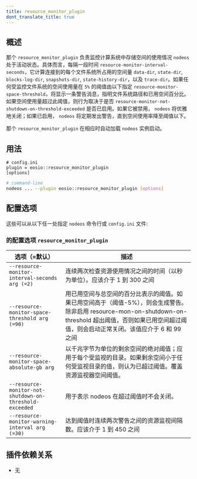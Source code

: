 ```yaml
---
title: resource_monitor_plugin
dont_translate_title: true
---
```


## 概述

那个 `resource_monitor_plugin` 负责监控计算系统中存储空间的使用情况 `nodeos` 处于活动状态。具体而言，每隔一段时间 `resource-monitor-interval-seconds`，它计算连接到的每个文件系统所占用的空间量 `data-dir`, `state-dir`, `blocks-log-dir`, `snapshots-dir`, `state-history-dir`，以及 `trace-dir`。如果任何受监控文件系统的空间使用量在 `5%` 的阈值由以下指定 `resource-monitor-space-threshold`，将显示一条警告消息，指明文件系统路径和已用空间百分比。如果空间使用量超过此阈值，则行为取决于是否 `resource-monitor-not-shutdown-on-threshold-exceeded` 是否已启用。如果它被禁用， `nodeos` 将优雅地关闭；如果已启用， `nodeos` 将定期发出警告，直到空间使用率降至阈值以下。

那个 `resource_monitor_plugin` 在相应时自动加载 `nodeos` 实例启动。

## 用法

```console
# config.ini
plugin = eosio::resource_monitor_plugin
[options]
```
```sh
# command-line
nodeos ... --plugin eosio::resource_monitor_plugin [options]
```

## 配置选项

这些可以从以下任一处指定 `nodeos` 命令行或 `config.ini` 文件:

### 的配置选项 `resource_monitor_plugin`

选项（=默认）| 描述
-|-
`--resource-monitor-interval-seconds arg (=2)` | 连续两次检查资源使用情况之间的时间（以秒为单位）。应该介于 1 到 300 之间
`--resource-monitor-space-threshold arg (=90)` | 用已用空间与总空间的百分比表示的阈值。如果已用空间高于（阈值-5%），则会生成警告。除非启用 resource-mon-on-shutdown-on-threshold 超出阈值，否则如果已用空间超过阈值，则会启动正常关闭。该值应介于 6 和 99 之间
`--resource-monitor-space-absolute-gb arg` | 以千兆字节为单位的剩余空间的绝对阈值；应用于每个受监视的目录。如果剩余空间小于任何受监视目录的值，则认为已超过阈值。覆盖资源监视器空间阈值。
`--resource-monitor-not-shutdown-on-threshold-exceeded` | 用于表示 nodeos 在超过阈值时不会关闭。
`--resource-monitor-warning-interval arg (=30)` | 达到阈值时连续两次警告之间的资源监视间隔数。应该介于 1 到 450 之间

## 插件依赖关系

* 无
